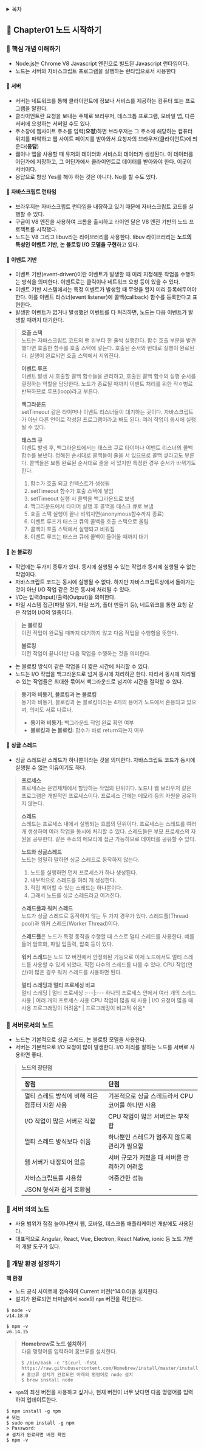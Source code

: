 <details>
<summary>목차</summary>

- 📗 Chapter01. 노드 시작하기 [🔗](#-chapter01-노드-시작하기)
  - 📖 1.1 핵심 개념 이해하기 [🔗](#-핵심-개념-이해하기)
    - 🔖 1.1.1 서버 [🔗](#-서버)
    - 🔖 1.1.2 자바스크립트 런타임 [🔗](#-자바스크립트-런타임)
    - 🔖 1.1.3 이벤트 기반 [🔗](#-이벤트-기반)
    - 🔖 1.1.4 논 블로킹 I/O [🔗](#-논-블로킹)
    - 🔖 1.1.5 싱글 스레드 [🔗](#-싱글-스레드)
  - 📖 1.2 서버로서의 노드 [🔗](#-서버로서의-노드)
  - 📖 1.3 서버 외의 노드 [🔗](#-서버-외의-노드)
  - 📖 1.4 개발 환경 설정하기 [🔗](#-개발-환경-설정하기)

</details>

## 📗 Chapter01 노드 시작하기

### 📖 핵심 개념 이해하기

- Node.js는 Chrome V8 Javascript 엔진으로 빌드된 Javascript 런타임이다.
- 노드는 서버와 자바스크립트 프로그램을 실행하는 런타임으로서 사용한다

#### 🔖 서버

- 서버는 네트워크를 통해 클라이언트에 정보나 서비스를 제공하는 컴퓨터 또는 프로그램을 말한다.
- 클라이언트란 요청을 보내는 주체로 브라우저, 데스크톱 프로그램, 모바일 앱, 다른 서버에 요청하는 서버일 수도 있다.
- 주소창에 웹사이트 주소를 입력(**요청**)하면 브라우저는 그 주소에 해당하는 컴퓨터 위치를 파악하고 웹 사이트 페이지를 받아와서 요청자의 브라우저(클라이언트)에 띄운다(**응답**)
- 웹이나 앱을 사용할 때 유저의 데이터와 서비스의 데이터가 생성된다. 이 데이터를 어딘가에 저장하고, 그 어딘가에서 클라이언트로 데이터를 받아와야 한다. 이곳이 서버이다.
- 응답으로 항상 Yes를 해야 하는 것은 아니다. No를 할 수도 있다.

#### 🔖 자바스크립트 런타임

- 브라우저는 자바스크립트 런타임을 내장하고 있기 때문에 자바스크립트 코드를 실행할 수 있다.
- 구글이 V8 엔진을 사용하여 크롬을 출시하고 라이언 달은 V8 엔진 기반의 노드 프로젝트를 시작했다.
- 노드는 V8 그리고 libuv라는 라이브러리를 사용한다. libuv 라이브러리는 **노드의 특성인 이벤트 기반, 논 블로킹 I/O 모델을 구현**하고 있다.

#### 🔖 이벤트 기반

- 이벤트 기반(event-driven)이란 이벤트가 발생할 때 미리 지정해둔 작업을 수행하는 방식을 의미한다. 이벤트로는 클릭이나 네트워크 요청 등이 있을 수 있다.
- 이벤트 기반 시스템에서는 특정 이벤트가 발생할 때 무엇을 할지 미리 등록해두어야 한다. 이를 이벤트 리스너(event listener)에 콜백(callback) 함수를 등록한다고 표현한다.
- 발생한 이벤트가 없거나 발생했던 이벤트를 다 처리하면, 노드는 다음 이벤트가 발생할 때까지 대기한다.

> **호출 스택**  
> 노드는 자바스크립트 코드의 맨 위부터 한 줄씩 실행한다. 함수 호출 부분을 발견했다면 호출한 함수를 호출 스택에 넣는다. 호출된 순서와 반대로 실행이 완료된다. 실행이 완료되면 호출 스택에서 지워진다.
>
> **이벤트 루프**  
> 이벤트 발생 시 호출할 콜백 함수들을 관리하고, 호출된 콜백 함수의 실행 순서를 결정하는 역할을 담당한다. 노드가 종료될 때까지 이벤트 처리를 위한 작ㅇ벙르 반복하므로 루프(loop)라고 부른다.
>
> **백그라운드**  
> setTimeout 같은 타이머나 이벤트 리스너들이 대기하는 곳이다. 자바스크립트가 아닌 다른 언어로 작성된 프로그램이라고 봐도 된다. 여러 작업이 동시에 실행될 수 있다.
>
> **태스크 큐**  
> 이벤트 발생 후, 백그라운드에서는 태스크 큐로 타이머나 이벤트 리스너의 콜백 함수를 보낸다. 정해진 순서대로 콜백들이 줄을 서 있으므로 콜백 큐라고도 부른다. 콜백들은 보통 완료된 순서대로 줄을 서 있지만 특정한 경우 순서가 바뀌기도 한다.
>
> 1. 함수가 호출 되고 컨텍스트가 생성됨
> 2. setTimeout 함수가 호출 스택에 쌓임
> 3. setTimeout 실행 시 콜백을 백그라운드로 보냄
> 4. 백그라운드에서 타미머 실행 후 콜백을 태스크 큐로 보냄
> 5. 호출 스택 실행이 끝나 비워지면(anonymous함수까지 종료)
> 6. 이벤트 루프가 태스크 큐의 콜백을 호출 스택으로 올림
> 7. 콜백이 호출 스택에서 실행되고 비워짐
> 8. 이벤트 루프는 태스크 큐에 콜백이 들어올 때까지 대기

#### 🔖 논 블로킹

- 작업에는 두가지 종류가 있다. 동시에 실행될 수 있는 작업과 동시에 실행될 수 없는 작업이다.
- 자바스크립트 코드는 동시에 실행될 수 없다. 하지만 자바스크립트상에서 돌아가는 것이 아닌 I/O 작업 같은 것은 동시에 처리될 수 있다.
- I/O는 입력(Input)/출력(Output)을 의미한다.
- 파일 시스템 접근(파일 읽기, 파일 쓰기, 폴더 만들기 등), 네트워크를 통한 요청 같은 작업이 I/O의 일종이다.

> **논 블로킹**  
> 이전 작업이 완료될 때까지 대기하지 않고 다음 작업을 수행함을 뜻한다.
>
> **블로킹**  
> 이전 작업이 끝나야만 다음 작업을 수행하는 것을 의미한다.

- 논 블로킹 방식이 같은 작업을 더 짧은 시간에 처리할 수 있다.
- 노드는 I/O 작업을 백그라운드로 넘겨 동시에 처리하곤 한다. 따라서 동시에 처리될 수 있는 작업들은 최대한 묶어서 백그라운드로 넘겨야 시간을 절약할 수 있다.

> **동기와 비동기, 블로킹과 논 블로킹**  
> 동기와 비동기, 블로킹과 논 블로킹이라는 4개의 용어가 노드에서 혼용되고 있으며, 의미도 서로 다르다.
>
> - **동기와 비동기:** 백그라운드 작업 완료 확인 여부
> - **블로킹과 논 블로킹:** 함수가 바로 return되는지 여부

#### 🔖 싱글 스레드

- 싱글 스레드란 스레드가 하나뿐이라는 것을 의미한다. 자바스크립트 코드가 동시에 실행될 수 없는 이유이기도 하다.

> **프로세스**  
> 프로세스는 운영체제에서 할당하는 작업의 단위이다. 노드나 웹 브라우저 같은 프로그램은 개별적인 프로세스이다. 프로세스 간에는 메모리 등의 자원을 공유하지 않는다.
>
> **스레드**  
> 스레드는 프로세스 내에서 실행되는 흐름의 단위이다. 프로세스는 스레드를 여러 개 생성하여 여러 작업을 동시에 처리할 수 있다. 스레드들은 부모 프로세스의 자원을 공유한다. 같은 주소의 메모리에 접근 가능하므로 데이터를 공유할 수 있다.
>
> **노드와 싱글스레드**  
> 노드는 엄밀히 말하면 싱글 스레드로 동작하지 않는다.
>
> 1. 노드를 실행하면 먼저 프로세스가 하나 생성된다.
> 2. 내부적으로 스레드를 여러 개 생성한다.
> 3. 직접 제어할 수 있는 스레드는 하나뿐이다.
> 4. 그래서 노드를 싱글 스레드라고 여겨진다.
>
> **스레드풀과 워커 스레드**  
> 노드가 싱글 스레드로 동작하지 않는 두 가지 경우가 있다. 스레드풀(Thread pool)과 워커 스레드(Worker Thread)이다.
>
> **스레드풀**은 노드가 특정 동작을 수행할 때 스스로 멀티 스레드를 사용한다. 예를 들어 암호화, 파일 입출력, 압축 등이 있다.
>
> **워커 스레드**는 노드 12 버전에서 안정화된 기능으로 이제 노드에서도 멀티 스레드를 사용할 수 있게 되었다. 직접 다수의 스레드를 다룰 수 있다. CPU 작업(연산)이 많은 경우 워커 스레드를 사용하면 된다.
>
> **멀티 스레딩과 멀티 프로세싱 비교**  
> 멀티 스레딩 | 멀티 프로세싱
> :---|:---
> 하나의 프로세스 안에서 여러 개의 스레드 사용 | 여러 개의 프로세스 사용
> CPU 작업이 많을 때 사용 | I/O 요청이 많을 때 사용
> 프로그래밍이 어려움\* | 프로그래밍이 비교적 쉬움\*

### 📖 서버로서의 노드

- 노드는 기본적으로 싱글 스레드, 논 블로킹 모델을 사용한다.
- 서버는 기본적으로 I/O 요청이 많이 발생한다. I/O 처리를 잘하는 노드를 서버로 사용하면 좋다.

> **노드의 장단점**
>
> | 장점                                          | 단점                                              |
> | :-------------------------------------------- | :------------------------------------------------ |
> | 멀티 스레드 방식에 비해 적은 컴퓨터 자원 사용 | 기본적으로 싱글 스레드라서 CPU 코어를 하나만 사용 |
> | I/O 작업이 많은 서버로 적합                   | CPU 작업이 많은 서버로는 부적합                   |
> | 멀티 스레드 방식보다 쉬움                     | 하나뿐인 스레드가 멈추지 않도록 관리가 필요함     |
> | 웹 서버가 내장되어 있음                       | 서버 규모가 커졌을 때 서버를 관리하기 어려움      |
> | 자바스크립트를 사용함                         | 어중간한 성능                                     |
> | JSON 형식과 쉽게 호환됨                       | -                                                 |

### 📖 서버 외의 노드

- 사용 범위가 점점 늘어나면서 웹, 모바일, 데스크톱 애플리케이션 개발에도 사용된다.
- 대표적으로 Angular, React, Vue, Electron, React Native, ionic 등 노드 기반의 개발 도구가 있다.

### 📖 개발 환경 설정하기

**맥 환경**

- 노드 공식 사이트에 접속하여 Current 버전(^14.0.0)을 설치한다.
- 설치가 완료되면 터미널에서 `node`와 `npm` 버전을 확인한다.

```shell
$ node -v
v14.18.0

$ npm -v
v6.14.15
```

> **Homebrew로 노드 설치하기**  
> 다음 명령어를 입력하여 홈브류를 설치한다.
>
> ```shell
> $ /bin/bash -c "$(curl -fsSL https://raw.githubusercontent.com/Homebrew/install/master/install.sh)"
> # 홈브류 설치가 완료되면 아래의 명령어로 node 설치
> $ brew install node
> ```

- `npm`의 최신 버전을 사용하고 싶거나, 현재 버전이 너무 낮다면 다음 명령어를 입력하여 업데이트한다.

```shell
$ npm install -g npm
# 또는
$ sudo npm install -g npm
> Password:
# 설치가 완료되면 버전 확인
$ npm -v
```
